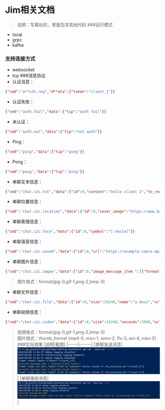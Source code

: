Jim相关文档
===
>说明：写着玩的，里面包含其他代码
###运行模式
* local
* grpc
* kafka
### 支持连接方式
* websocket
* tcp
###消息协议
* 认证消息：
```json 
{"cmd":"a**uth.req","d**ata":{"token":"client_1"}}
```
* 认证失败：
```json 
{"cmd":"auth.fail","data":{"tip":"auth fail"}}
```
* 未认证：
```json 
{"cmd":"auth.not","data":{"tip":"not auth"}}
```
* Ping：
```json 
{"cmd":"ping","data":{"tip":"ping"}}
```
* Pong：
```json 
{"cmd":"pong","data":{"tip":"ping"}}
```

* 单聊文本信息：
```json 
{"cmd":"chat.c2c.txt","data":{"id":0,"content":"hello client 2","to_receiver_id":"client_2"}}  
```
* 单聊位置信息：
```json 
{"cmd":"chat.c2c.location","data":{"id":0,"cover_image":"https://www.baidu.com/img/flexible/logo/pc/result.png","lat":116.5319,"lng":40.016465,"map_link":"https://j.map.baidu.com/8f/Q44c","desc":"深圳湾公园"}}  
```

* 单聊表情信息：
```json 
{"cmd":"chat.c2c.face","data":{"id":0,"symbol":"[:smile]"}}  
```
* 单聊语音信息：
```json 
{"cmd":"chat.c2c.sound","data":{"id":0,"url":"https://example.com/a.mp3","size":10240,"seconds":3600}}  
```
* 单聊图片信息：
```json 
{"cmd":"chat.c2c.imgae","data":{"id":0,"image_message_item ":[{"format":2,"size ":10240,"width ":500,"height ":700,"url ":"https: //www.baidu.com/img/flexible/logo/pc/result.png"}]}}
```
>图片格式：format(jpg-0,gif-1,png-2,bmp-3)

* 单聊文件信息：
```json 
{"cmd":"chat.c2c.file","data":{"id":0,"size":10240,"name":"a.docx","url":"https://example/a.docx"}}  
```

* 单聊视频信息：
```json 
{"cmd":"chat.c2c.video","data":{"id":0,"size":10240,"seconds":3600,"url":"https://example/a.mp4","format":0,"thumb_url":"https://example.com/a.png","thumb_size":1024,"thumb_width":500,"thumb_height":700,"thumb_format":2}}  
```
>视频格式：format(jpg-0,gif-1,png-2,bmp-3)  
>图片格式：thumb_format (mp4-0, mov-1, wmv-2, flv-3, avi-4, mkv-5)
###实际效果
|说明|截图|
|-----|------|
|单聊发送消息|![alt 单聊发送消息](./c2c_send_txt.png "单聊发送消息")|
|单聊接收消息|![alt 单聊接收消息](./c2c_receive_txt.png "单聊接收消息")|